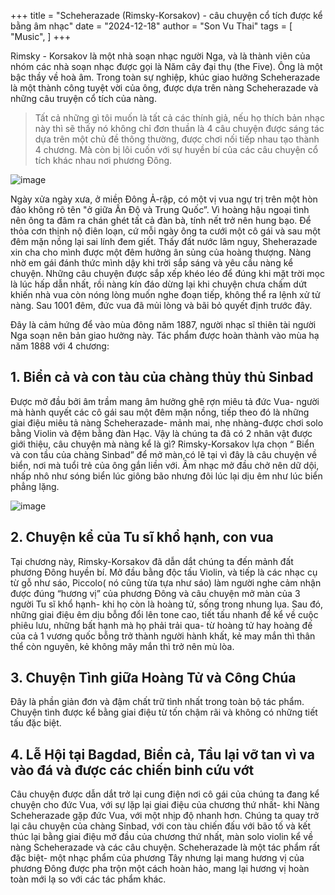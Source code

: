 +++
title = "Scheherazade (Rimsky-Korsakov) - câu chuyện cổ tích được kể bằng âm nhạc"
date = "2024-12-18"
author = "Son Vu Thai"
tags = [
    "Music",
]
+++

Rimsky - Korsakov là một nhà soạn nhạc người Nga, và là thành viên của nhóm các nhà soạn nhạc được gọi là Năm cây đại thụ (the Five). 
Ông là một bậc thầy về hoà âm. Trong toàn sự nghiệp, khúc giao hưởng Scheherazade là một thành công tuyệt vời của ông, được dựa trên nàng Scheherazade và những câu truyện cổ tích của nàng.

> Tất cả những gì tôi muốn là tất cả các thính giả, nếu họ thích bản nhạc này thì sẽ thấy nó không chỉ đơn thuần là 4 câu chuyện được sáng tác dựa trên một chủ đề thông thường, được chơi nối tiếp nhau tạo thành 4 chương.
> Mà còn bị lôi cuốn với sự huyền bí của các câu chuyện cổ tích khác nhau nơi phương Đông.

![image](https://github.com/user-attachments/assets/c14ce7d1-c221-4de2-922a-d486e606ef5c)


Ngày xửa ngày xưa, ở miền Đông Ả-rập, có một vị vua ngự trị trên một hòn đảo không rõ tên "ở giữa Ấn Độ và Trung Quốc”. 
Vì hoàng hậu ngoại tình nên ông ta đâm ra chán ghét tất cả đàn bà, tính nết trở nên hung bạo. 
Để thỏa cơn thịnh nộ điên loạn, cứ mỗi ngày ông ta cưới một cô gái và sau một đêm mặn nồng lại sai lính đem giết. 
Thấy đất nước lâm nguy, Sheherazade xin cha cho mình được một đêm hưởng ân sủng của hoàng thượng. Nàng nhờ em gái đánh thức mình dậy khi trời sắp sáng và yêu cầu nàng kể chuyện. 
Những câu chuyện được sắp xếp khéo léo để đúng khi mặt trời mọc là lúc hấp dẫn nhất, rồi nàng kín đáo dừng lại khi chuyện chưa chấm dứt khiến nhà vua còn nóng lòng muốn nghe đoạn tiếp, không thể ra lệnh xử tử nàng. 
Sau 1001 đêm, đức vua đã mủi lòng và bãi bỏ quyết định trước đây.
 
Đây là cảm hứng để vào mùa đông năm 1887, người nhạc sĩ thiên tài người Nga soạn nên bản giao hưởng này. Tác phẩm được hoàn thành vào mùa hạ năm 1888 với 4 chương:

## 1. Biển cả và con tàu của chàng thủy thủ Sinbad

Được mở đầu bởi âm trầm mang âm hưởng ghê rợn miêu tả đức Vua- người mà hành quyết các cô gái sau một  đêm mặn nồng, tiếp theo đó là những giai điệu miêu tả nàng Scheherazade- mảnh mai, nhẹ nhàng-được chơi solo bằng Violin và đệm bằng đàn Hạc. Vậy là chúng ta đã có 2 nhân vật được giới thiệu, câu chuyện mà nàng kể là gì? Rimsky-Korsakov lựa chọn “ Biển và con tầu của chàng Sinbad” để mở màn,có lẽ tại vì đây là câu chuyện về biển, nơi mà tuổi trẻ của ông gắn liền với. 
Âm nhạc mở đầu chở nên dữ dội, nhấp nhô như sóng biển lúc giông bão nhưng đôi lúc lại dịu êm như lúc biển phẳng lặng.

![image](https://github.com/user-attachments/assets/a91591af-1fc6-4aa4-935a-fe545e255490)

## 2. Chuyện kể của Tu sĩ khổ hạnh, con vua

Tại chương này, Rimsky-Korsakov đã dẫn dắt chúng ta đến mảnh đất phương Đông huyền bí. 
Mở đầu bằng độc tấu Violin, và tiếp là các nhạc cụ từ gỗ như sáo, Piccolo( nó cũng từa tựa như sáo) làm người nghe cảm nhận được đúng “hương vị” của phương Đông và câu chuyện mở màn của 3 người Tu sĩ khổ hạnh- khi họ còn là hoàng tử, sống trong nhung lụa. Sau đó, những giai điệu êm dịu bỗng đổi lên tone cao, tiết tấu nhanh để kể về cuộc phiêu lưu, những bất hạnh mà họ phải trải qua- từ hoàng tử hay hoàng đế của cả 1 vương quốc bỗng trở thành người hành khất, kẻ may mắn thì thân thể còn nguyên, kẻ không măy mắn thì trở nên mù lòa.

## 3. Chuyện Tình giữa Hoàng Tử và Công Chúa

Đây là phần giản đơn và đậm chất trữ tình nhất trong toàn bộ tác phẩm. Chuyện tình được kể bằng giai điệu từ tốn chậm rãi và không có những tiết tấu đặc biệt.

## 4. Lễ Hội tại Bagdad, Biển cả, Tầu lại vỡ tan vì va vào đá và được các chiến binh cứu vớt

Câu chuyện được dẫn dắt trở lại cung điện nơi cô gái của chúng ta đang kể chuyện cho đức Vua, với sự lặp lại giai điệu của chương thứ nhất- khi Nàng Scheherazade gặp đức Vua, với một nhịp độ nhanh hơn. Chúng ta quay trở lại câu chuyện của chàng Sinbad, với con tàu chiến đấu với bão tố và kết thúc lại bằng giai điệu mở  đầu của chương thứ nhất, màn solo violin kể về nàng Scheherazade và các câu chuyện.
Scheherazade là một tác phẩm rất đặc biệt- một nhạc phẩm của phương Tây nhưng lại mang hương vị của phương Đông được pha trộn một cách hoàn hảo, mang lại hương vị hoàn toàn mới lạ so với các tác phẩm khác.

